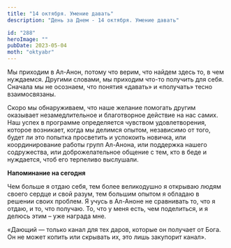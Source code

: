 ```yaml
---
title: "14 октября. Умение давать"
description: "День за Днем - 14 октября. Умение давать"

id: "288"
heroImage: ""
pubDate: 2023-05-04
moth: "oktyabr"
---
```


Мы приходим в Ал-Анон, потому что верим, что найдем здесь то, в чем нуждаемся.
Другими словами, мы приходим что-то получить для себя. Сначала мы не осознаем,
что понятия «давать» и «получать» тесно взаимосвязаны.

Скоро мы обнаруживаем, что наше желание помогать другим оказывает
незамедлительное и благотворное действие на нас самих. Наш успех в программе
определяется чувством удовлетворения, которое возникает, когда мы делимся
опытом, независимо от того, будет ли это попытка просветить и успокоить
новичка, или координирование работы групп Ал-Анона, или поддержка нашего
содружества, или доброжелательное общение с тем, кто в беде и нуждается, чтоб
его терпеливо выслушали.

**Напоминание на сегодня**

Чем больше я отдаю себя, тем более великодушно я открываю людям своего сердце
и свой разум, тем большим опытом я обладаю в решении своих проблем. Я учусь в
Ал-Аноне не сравнивать то, что я отдаю, и то, что получаю. То, что у меня
есть, чем поделиться, и я делюсь этим – уже награда мне.

«Дающий — только канал для тех даров, которые он получает от Бога. Он не может
копить или скрывать их, это лишь закупорит канал».
